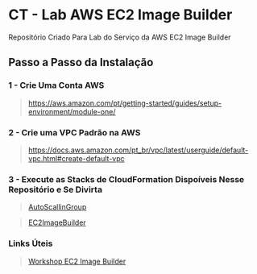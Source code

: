 # CT - Lab AWS EC2 Image Builder

Repositório Criado Para Lab do Serviço da AWS EC2 Image Builder

## Passo a Passo da Instalação

### 1 - Crie Uma Conta AWS
  
>  https://aws.amazon.com/pt/getting-started/guides/setup-environment/module-one/

### 2 - Crie uma VPC Padrão na AWS

>    https://docs.aws.amazon.com/pt_br/vpc/latest/userguide/default-vpc.html#create-default-vpc

### 3 - Execute as Stacks de CloudFormation Dispoíveis Nesse Repositório e Se Divirta

>  [AutoScallinGroup](./CloudFormation/cf-asg-ec2-image-builder-linux.yaml)

>  [EC2ImageBuilder](./CloudFormation/cf-ec2-image-builder-linux.yml)

### Links Úteis

> [Workshop EC2 Image Builder](https://ec2-image-builder.workshop.aws/)
